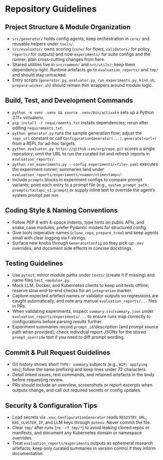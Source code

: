 # Repository Guidelines
## Project Structure & Module Organization
- `src/generator/` holds config agents; keep orchestration in `core/` and reusable helpers under `tools/`.
- `src/evaluator/` owns scoring (`core/` for flows, `validators/` for policy, `reports/` for outputs) and now `experiments/` for suite configs and the runner; plan cross-cutting changes from here.
- Shared utilities live in `src/common/` and `src/utils/`; keep them dependency-light. Runtime artefacts go to `evaluation_reports/` and `tmp/` and should stay untracked.
- Entry scripts (`generator.py`, `evaluator.py`, `run_experiments.py`, `kind.sh`, `prepare-worker.sh`) should remain thin wrappers around module logic.

## Build, Test, and Development Commands
- `python -m venv .venv && source .venv/bin/activate` sets up a Python 3.11+ virtualenv.
- `pip install -r requirements.txt` installs dependencies; rerun after editing `requirements.txt`.
- `python generator.py` runs the sample generation flow; adjust the `repo_url` constant or call `ConfigurationGenerator(...).generate(<url>)` from a REPL for ad-hoc targets.
- `python evaluator.py https://github.com/org/repo.git` scores a single repository; omit the URL to run the curated list and refresh reports in `evaluation_reports/`.
- `python run_experiments.py --config experiments/<file>.yaml` executes the experiment runner; summaries land under `evaluation_reports/experiments/<name>/<timestamp>/`.
- Include `prompts` blocks in experiment configs to compare prompt variants; point each entry to a prompt file (e.g., `system_prompt_path: prompts/fastapi_v1.prompt`) or supply inline text to override the agent’s system prompt per run.

## Coding Style & Naming Conventions
- Follow PEP 8 with 4-space indents, type hints on public APIs, and snake_case modules; prefer Pydantic models for structured config.
- Give tools imperative names (`clone_repo`, `prepare_tree`) and keep agents small with clear logging via f-strings.
- Surface new knobs through `GeneratorConfig` so they pick up `.env` overrides, and document side effects in concise docstrings.

## Testing Guidelines
- Use `pytest`; mirror module paths under `tests/` (create it if missing) and name files `test_<module>.py`.
- Mock LLM, Docker, and Kubernetes clients to keep unit tests offline; reserve slow end-to-end checks for an `integration` marker.
- Capture expected artefact names or validator outputs so regressions are caught automatically, and note any manual `evaluation_reports/...` files in PRs.
- When validating experiments, inspect `summary.csv`/`summary.json` under `evaluation_reports/experiments/...` to ensure runs map correctly to configurations before parsing results further.
- Experiment summaries record `prompt_id`/description (and prompt source path when provided); check individual report JSONs for the stored `prompt_override` text if you need to diff prompt wording.

## Commit & Pull Request Guidelines
- Git history shows short `TYPE: summary` subjects (e.g., `WIP: applying k8s`); follow the same prefixing and keep lines under 72 characters.
- Detail linked issues, test commands, and retained artefacts in the body before requesting review.
- PRs should include an overview, screenshots or report excerpts when outputs change, and call out required secrets or config updates.

## Security & Configuration Tips
- Load secrets via `.env`; `ConfigurationGenerator` reads `REGISTRY_URL`, `K8S_CLUSTER_IP`, and LLM keys through `dotenv`. Never commit the file.
- Clear `tmp/` after runs (`rm -rf tmp/*`) to avoid leaking cloned repos or manifests, and document any Kubernetes domain or namespace overrides.
- Treat `evaluation_reports/experiments` outputs as ephemeral research artefacts; keep only curated summaries in version control if they inform documentation.
